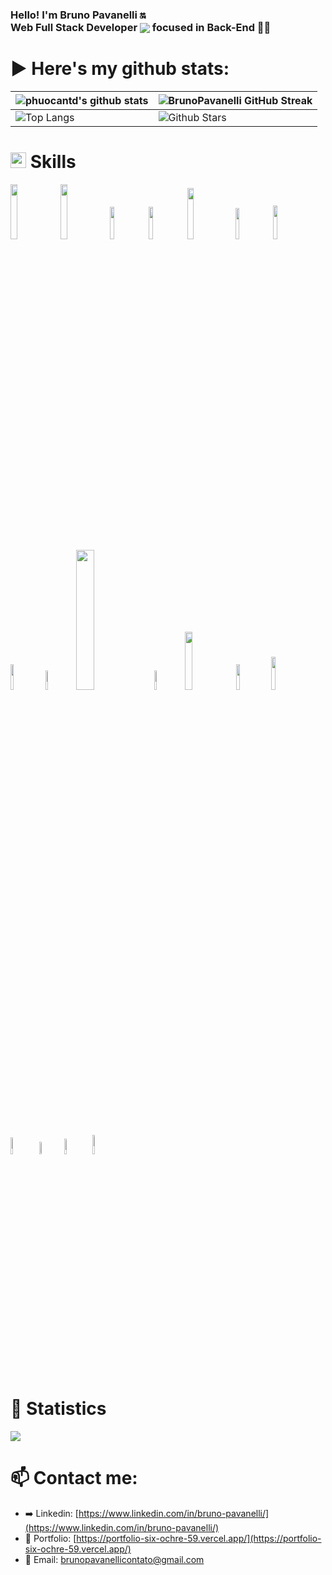 <h3>Hello! I'm Bruno Pavanelli 🔛 <br/> Web Full Stack Developer <img align="center" src="https://img.icons8.com/color/26/000000/github-2.png"/> focused in Back-End 👨‍💻</h3> 

# ▶️ Here's my github stats:

| ![phuocantd's github stats](https://github-readme-stats.vercel.app/api?username=BrunoPavanelli&show_icons=true&theme=react)             | ![BrunoPavanelli GitHub Streak](https://github-readme-streak-stats.herokuapp.com/?user=BrunoPavanelli&theme=react)                                                                                                           |
| --------------------------------------------------------------------------------------------------------------------------------- | ----------------------------------------------------------------------------------------------------------------------------------------------------------------------------------------------------------------- |
| ![Top Langs](https://github-readme-stats.vercel.app/api/top-langs/?username=BrunoPavanelli&langs_count=8&theme=react&layout=compact) | ![Github Stars](https://github-readme-stats.vercel.app/api?username=BrunoPavanelli&show_icons=true&locale=en&count_private=true&hide_rank=true&custom_title=My%20GitHub%20Stats&disable_animations=true&theme=react) |

# <img src="https://media2.giphy.com/media/QssGEmpkyEOhBCb7e1/giphy.gif?cid=ecf05e47a0n3gi1bfqntqmob8g9aid1oyj2wr3ds3mg700bl&rid=giphy.gif" width ="25"><b> Skills</b>

<p>
  <img width="15%" src="https://img.shields.io/badge/JAVASCRIPT-000000?logo=javascript&logoColor=000000&color=d5e262">
  <img width="15%" src="https://img.shields.io/badge/TYPESCRIPT-000000?logo=typescript&logoColor=000000&color=d5e262">
  <img width="11.5%" src="https://img.shields.io/badge/PYTHON-000000?logo=python&logoColor=000000&color=d5e262">

  <img width="11.5%" src="https://img.shields.io/badge/NODEJS-000000?logo=node.js&logoColor=000000&color=62e2a2">
  <img width="14.5%" src="https://img.shields.io/badge/EXPRESSJS-000000?logo=express&logoColor=000000&color=62e2a2">
  <img width="11.25%" src="https://img.shields.io/badge/NESTJS-000000?logo=nestjs&logoColor=000000&color=62e2a2">
  <img width="11.75%" src="https://img.shields.io/badge/DJANGO-000000?logo=django&logoColor=000000&color=62e2a2">

  <img width="10.3%" src="https://img.shields.io/badge/REACT-000000?logo=react&logoColor=000000&color=%2362b3e2">
  <img width="9%" src="https://img.shields.io/badge/CSS3-000000?logo=css3&logoColor=000000&color=%2362b3e2">
  <img width="24%" src="https://img.shields.io/badge/STYLED%20COMPONENTS-000000?logo=styled-components&logoColor=000000&color=%2362b3e2">
  <img width="9%" src="https://img.shields.io/badge/HTML-000000?logo=html5&logoColor=000000&color=%2362b3e2">

  <img width="15.5%" src="https://img.shields.io/badge/POSTGRESQL-000000?logo=postgresql&logoColor=000000&color=62d3e2">
  <img width="10.25%" src="https://img.shields.io/badge/MYSQL-000000?logo=mysql&logoColor=000000&color=62d3e2">

  <img width="11.75%" src="https://img.shields.io/badge/DOCKER-000000?logo=docker&logoColor=000000&color=686868">

  <img width="8.35%" src="https://img.shields.io/badge/JEST-000000?logo=jest&logoColor=000000&color=%23dfb176">

  <img width="7.25%" src="https://img.shields.io/badge/GIT-000000?logo=git&logoColor=000000&color=ac76df">
  <img width="8%" src="https://img.shields.io/badge/NPM-000000?logo=npm&logoColor=000000&color=%23ac76df">
  <img width="9%" src="https://img.shields.io/badge/YARN-000000?logo=yarn&logoColor=000000&color=%23ac76df">
</p>
<br />

# 🔷 Statistics</b>

![](https://github-profile-summary-cards.vercel.app/api/cards/profile-details?username=BrunoPavanelli&theme=react)

# 📫 Contact me:</b>
- ➡️ Linkedin: [https://www.linkedin.com/in/bruno-pavanelli/](https://www.linkedin.com/in/bruno-pavanelli/)
- 💁 Portfolio: [https://portfolio-six-ochre-59.vercel.app/](https://portfolio-six-ochre-59.vercel.app/)
- 📧 Email: [brunopavanellicontato@gmail.com](mailto:brunopavanellicontato@gmail.com)

